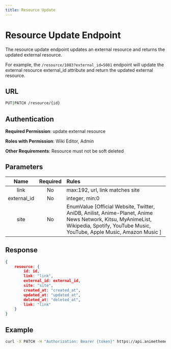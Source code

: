 ```yaml
---
title: Resource Update
---
```


# Resource Update Endpoint

The resource update endpoint updates an external resource and returns the updated external resource.

For example, the `/resource/1083?external_id=5081` endpoint will update the external resource external_id attribute and return the updated external resource.

## URL

```sh
PUT|PATCH /resource/{id}
```

## Authentication

**Required Permission**: update external resource

**Roles with Permission**: Wiki Editor, Admin

**Other Requirements**: Resource must not be soft deleted

## Parameters

| Name        | Required | Rules                                                                                                                  |
| :---------: | :------: | :--------------------------------------------------------------------------------------------------------------------- |
| link        | No       | max:192, url, link matches site                                                                                        |
| external_id | No       | integer, min:0                                                                                                         |
| site        | No       | EnumValue [Official Website, Twitter, AniDB, Anilist, Anime-Planet, Anime News Network, Kitsu, MyAnimeList, Wikipedia, Spotify, YouTube Music, YouTube, Apple Music, Amazon Music ] |

## Response

```json
{
    resource: {
        id: id,
        link: "link",
        external_id: external_id,
        site: "site",
        created_at: "created_at",
        updated_at: "updated_at",
        deleted_at: "deleted_at",
        link: "link"
    }
}
```

## Example

```bash
curl -X PATCH -H "Authorization: Bearer {token}" https://api.animethemes.moe/resource/1083
```
